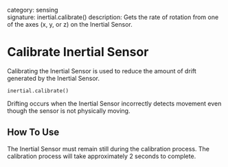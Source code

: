 category: sensing  
signature: inertial.calibrate()
description: Gets the rate of rotation from one of the axes (x, y, or z) on the Inertial Sensor.

# Calibrate Inertial Sensor
 
Calibrating the Inertial Sensor is used to reduce the amount of drift generated by the Inertial Sensor.

```don
inertial.calibrate()
```

Drifting occurs when the Inertial Sensor incorrectly detects movement even though the sensor is not physically moving.

## How To Use

The Inertial Sensor must remain still during the calibration process. The calibration process will take approximately 2 seconds to complete.


<advanced>
</advanced>
